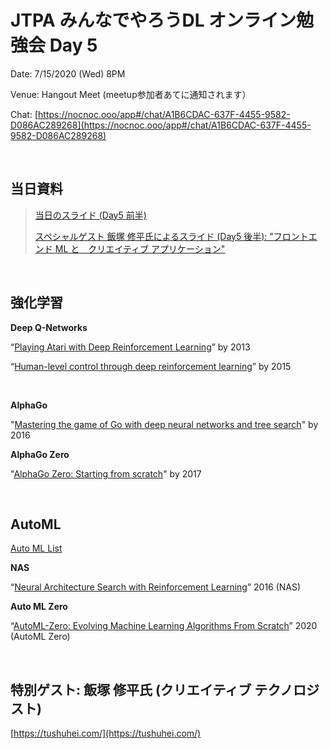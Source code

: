 # JTPA みんなでやろうDL オンライン勉強会 Day 5

Date: 7/15/2020 (Wed) 8PM

Venue: Hangout Meet (meetup参加者あてに通知されます）

Chat: [https://nocnoc.ooo/app#/chat/A1B6CDAC-637F-4455-9582-D086AC289268](https://nocnoc.ooo/app#/chat/A1B6CDAC-637F-4455-9582-D086AC289268)

<br>

## 当日資料

> [当日のスライド (Day5 前半)](https://docs.google.com/presentation/d/1r-AuFHbcTrJBro-FiVykc2qbOG3CvWHJgViBnkFLZ14/edit?usp=sharing)
>
> [スペシャルゲスト 飯塚 修平氏によるスライド (Day5 後半): "フロントエンド ML と　クリエイティブ アプリケーション"](http://bit.ly/frontendml-creative)


<br>
  
## 強化学習


__Deep Q-Networks__

“[Playing Atari with Deep Reinforcement Learning](https://arxiv.org/abs/1312.5602)” by 2013

“[Human-level control through deep reinforcement learning](https://www.nature.com/articles/nature14236)” by 2015

<BR>

__AlphaGo__

"[Mastering the game of Go with deep neural networks and tree search](https://www.researchgate.net/publication/292074166_Mastering_the_game_of_Go_with_deep_neural_networks_and_tree_search)" by 2016


__AlphaGo Zero__

"[AlphaGo Zero: Starting from scratch](https://deepmind.com/blog/article/alphago-zero-starting-scratch)" by 2017

<BR>

## AutoML

[Auto ML List](https://mljar.com/blog/automl-software-list/)


__NAS__

“[Neural Architecture Search with Reinforcement Learning](https://arxiv.org/abs/1611.01578)” 2016 (NAS)


__Auto ML Zero__

“[AutoML-Zero: Evolving Machine Learning Algorithms From Scratch](https://arxiv.org/abs/2003.03384)” 2020 (AutoML Zero)




<BR>
  
## 特別ゲスト: 飯塚 修平氏 (クリエイティブ テクノロジスト)

[https://tushuhei.com/](https://tushuhei.com/) 



